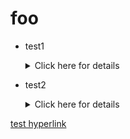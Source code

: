 # foo

* test1 <details><summary>Click here for details</summary>
  * foo
    - bar
    - baz
  * eggs
    - spam
    - ham
  </details>

* test2 <details><summary>Click here for details</summary>
  * foo
    - bar
    - baz
  * eggs
    - spam
    - ham
  </details>

[test hyperlink](https://kevinxperese.github.io/foo/docs/report/baseline_2025/report.html)
